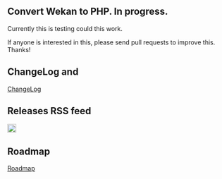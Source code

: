 ## Convert Wekan to PHP. In progress.

Currently this is testing could this work.

If anyone is interested in this, please send pull requests to improve this. Thanks!

## ChangeLog and 

[ChangeLog](https://github.com/wekan/wekan-php/blob/master/CHANGELOG.md)

## Releases RSS feed

<a class="button" href="https://github.com/wekan/wekan-php/releases.atom"><img src="https://wekan.github.io/feed-icon.svg" width="20px" height="20px" alt="RSS Feed for Wekan-php ChangeLog"></a>

## Roadmap

[Roadmap](https://github.com/wekan/php/projects/1)

